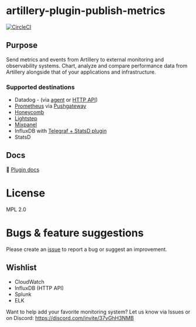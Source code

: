 # artillery-plugin-publish-metrics

[![CircleCI](https://circleci.com/gh/artilleryio/artillery-plugin-publish-metrics.svg?style=svg)](https://circleci.com/gh/artilleryio/artillery-plugin-publish-metrics)

## Purpose

Send metrics and events from Artillery to external monitoring and observability systems. Chart, analyze and compare performance data from Artillery alongside that of your applications and infrastructure.

### Supported destinations

- Datadog - (via [agent](https://docs.datadoghq.com/agent/) or [HTTP API](https://docs.datadoghq.com/api/))
- [Prometheus](https://prometheus.io/docs/concepts/metric_types/) via [Pushgateway](https://prometheus.io/docs/instrumenting/pushing/)
- [Honeycomb](https://honeycomb.io)
- [Lightstep](https://lightstep.com)
- [Mixpanel](https://mixpanel.com)
- InfluxDB with [Telegraf + StatsD plugin](https://github.com/influxdata/telegraf/tree/master/plugins/inputs/statsd)
- StatsD

## Docs

📖 [Plugin docs](https://artillery.io/docs/guides/plugins/plugin-publish-metrics.html)

# License

MPL 2.0

# Bugs & feature suggestions

Please create an [issue](https://github.com/artilleryio/artillery/issues) to report a bug or suggest an improvement.

## Wishlist

- CloudWatch
- InfluxDB (HTTP API)
- Splunk
- ELK

Want to help add your favorite monitoring system? Let us know via Issues or on Discord: https://discord.com/invite/37vGhH3NMB
